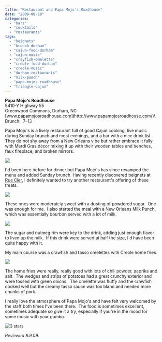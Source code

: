 ```yaml
---
title: "Restaurant and Papa Mojo's Roadhouse"
date: "2009-08-18"
categories:
  - "bars"
  - "cocktails"
  - "restaurants"
tags:
  - "beignets"
  - "brunch-durham"
  - "cajun-food-durham"
  - "cajun-music"
  - "crayfish-omelette"
  - "creole-food-durham"
  - "creole-music"
  - "durham-restaurants"
  - "milk-punch"
  - "papa-mojos-roadhouse"
  - "triangle-cajun"
---
```


**Papa Mojo's Roadhouse**\
5410-Y Highway 55\
Greenwood Commons, Durham, NC\
[www.papamojosroadhouse.com](http://www.papamojosroadhouse.com/)\
Brunch:  $7–$13

Papa Mojo's is a lively restaurant full of good Cajun cooking, live music during Sunday brunch and most evenings, and a bar with a nice drink list.  They do not shy away from a New Orleans vibe but rather embrace it fully with Mardi Gras décor mixing it up with their wooden tables and benches, faux fireplace, and broken mirrors.

![](http://www.thegourmez.com/gourmez/photos/papamojos3.jpg)

I'd been here before for dinner but Papa Mojo's has since revamped the menu and added Sunday brunch. Having recently discovered beignets at [Rue Cler](index.php?p=restaurant-review-rue-cler-downtown-durham), I definitely wanted to try another restaurant's offering of these treats.

![](http://www.thegourmez.com/gourmez/photos/beignet.jpg)

These ones were moderately sweet with a dusting of powdered sugar.  One was enough for me.  I also started the meal with a New Orleans Milk Punch, which was essentially bourbon served with a lot of milk.

![](http://www.thegourmez.com/gourmez/photos/milkpunch2.jpg)

The sugar and nutmeg rim were key to the drink, adding just enough flavor to liven up the milk.  If this drink were served at half the size, I'd have been quite happy with it.

My main course was a crawfish and tasso omelettes with Creole home fries.

![](http://www.thegourmez.com/gourmez/photos/tassoomelette.jpg)

The home fries were really, really good with lots of chili powder, paprika and salt.  The wedges and strips of potatoes had a great crunchy exterior and were tossed with green onions.  The omelette was fluffy and the crawfish cooked well but the creamy tasso sauce was too bland and needed more chunks of pork.

I really love the atmosphere of Papa Mojo's and have felt very welcomed by the staff both times I've been there.  The food is sometimes excellent, sometimes adequate so give it a try, especially if you're in the mood for some music with your gumbo.




<div class="caption">

![3 stars](http://s3.amazonaws.com/thegourmez-wpmedia/2009/02/rating_avocado1.gif "rating_avocado1")</div>


_Reviewed 8.9.09._
